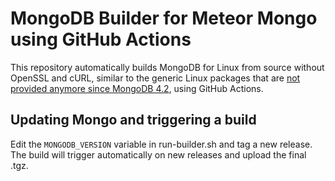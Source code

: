 # MongoDB Builder for Meteor Mongo using GitHub Actions

This repository automatically builds MongoDB for Linux from source without OpenSSL and cURL, similar to the generic Linux packages that are [not provided anymore since MongoDB 4.2](https://www.mongodb.com/blog/post/a-proposal-to-endoflife-our-generic-linux-tar-packages), using GitHub Actions.

## Updating Mongo and triggering a build

Edit the `MONGODB_VERSION` variable in run-builder.sh and tag a new release. The build will trigger automatically on new releases and upload the final .tgz.
